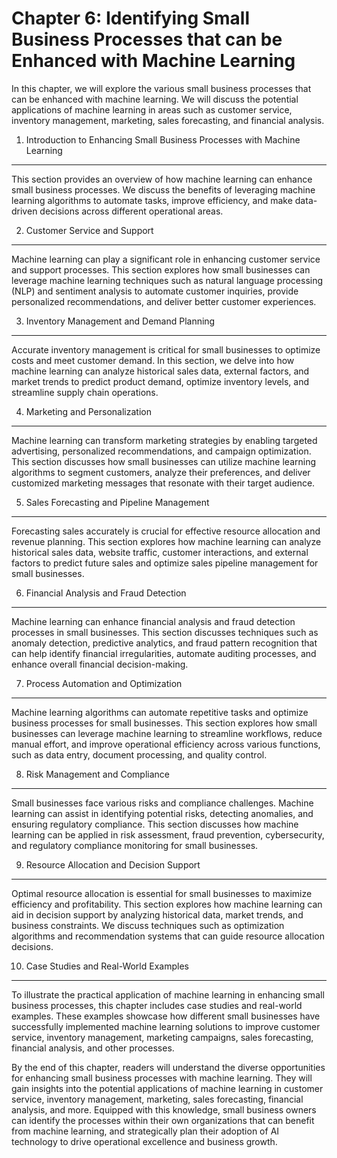 Chapter 6: Identifying Small Business Processes that can be Enhanced with Machine Learning
==========================================================================================

In this chapter, we will explore the various small business processes that can be enhanced with machine learning. We will discuss the potential applications of machine learning in areas such as customer service, inventory management, marketing, sales forecasting, and financial analysis.

1. Introduction to Enhancing Small Business Processes with Machine Learning
---------------------------------------------------------------------------

This section provides an overview of how machine learning can enhance small business processes. We discuss the benefits of leveraging machine learning algorithms to automate tasks, improve efficiency, and make data-driven decisions across different operational areas.

2. Customer Service and Support
-------------------------------

Machine learning can play a significant role in enhancing customer service and support processes. This section explores how small businesses can leverage machine learning techniques such as natural language processing (NLP) and sentiment analysis to automate customer inquiries, provide personalized recommendations, and deliver better customer experiences.

3. Inventory Management and Demand Planning
-------------------------------------------

Accurate inventory management is critical for small businesses to optimize costs and meet customer demand. In this section, we delve into how machine learning can analyze historical sales data, external factors, and market trends to predict product demand, optimize inventory levels, and streamline supply chain operations.

4. Marketing and Personalization
--------------------------------

Machine learning can transform marketing strategies by enabling targeted advertising, personalized recommendations, and campaign optimization. This section discusses how small businesses can utilize machine learning algorithms to segment customers, analyze their preferences, and deliver customized marketing messages that resonate with their target audience.

5. Sales Forecasting and Pipeline Management
--------------------------------------------

Forecasting sales accurately is crucial for effective resource allocation and revenue planning. This section explores how machine learning can analyze historical sales data, website traffic, customer interactions, and external factors to predict future sales and optimize sales pipeline management for small businesses.

6. Financial Analysis and Fraud Detection
-----------------------------------------

Machine learning can enhance financial analysis and fraud detection processes in small businesses. This section discusses techniques such as anomaly detection, predictive analytics, and fraud pattern recognition that can help identify financial irregularities, automate auditing processes, and enhance overall financial decision-making.

7. Process Automation and Optimization
--------------------------------------

Machine learning algorithms can automate repetitive tasks and optimize business processes for small businesses. This section explores how small businesses can leverage machine learning to streamline workflows, reduce manual effort, and improve operational efficiency across various functions, such as data entry, document processing, and quality control.

8. Risk Management and Compliance
---------------------------------

Small businesses face various risks and compliance challenges. Machine learning can assist in identifying potential risks, detecting anomalies, and ensuring regulatory compliance. This section discusses how machine learning can be applied in risk assessment, fraud prevention, cybersecurity, and regulatory compliance monitoring for small businesses.

9. Resource Allocation and Decision Support
-------------------------------------------

Optimal resource allocation is essential for small businesses to maximize efficiency and profitability. This section explores how machine learning can aid in decision support by analyzing historical data, market trends, and business constraints. We discuss techniques such as optimization algorithms and recommendation systems that can guide resource allocation decisions.

10. Case Studies and Real-World Examples
----------------------------------------

To illustrate the practical application of machine learning in enhancing small business processes, this chapter includes case studies and real-world examples. These examples showcase how different small businesses have successfully implemented machine learning solutions to improve customer service, inventory management, marketing campaigns, sales forecasting, financial analysis, and other processes.

By the end of this chapter, readers will understand the diverse opportunities for enhancing small business processes with machine learning. They will gain insights into the potential applications of machine learning in customer service, inventory management, marketing, sales forecasting, financial analysis, and more. Equipped with this knowledge, small business owners can identify the processes within their own organizations that can benefit from machine learning, and strategically plan their adoption of AI technology to drive operational excellence and business growth.
